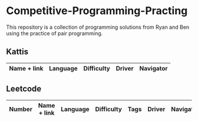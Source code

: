 # Competitive-Programming-Practing

This repository is a collection of programming solutions from Ryan and Ben using the practice of pair programming.

## Kattis

|Name + link|Language|Difficulty|Driver|Navigator|
|---|---|---|---|---|

## Leetcode

|Number|Name + link|Language|Difficulty|Tags|Driver|Navigator|
|---|---|---|---|---|---|---|
